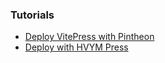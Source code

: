### Tutorials
- [Deploy VitePress with Pintheon](./Deploy%20Vitepress%20with%20Pintheon)
- [Deploy with HVYM Press](./Deploy%20with%20HVYM%20Press)